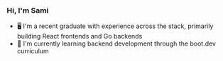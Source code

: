 ### Hi, I'm Sami

- 🖥️ I'm a recent graduate with experience across the stack, primarily building React frontends and Go backends
- 🔭 I'm currently learning backend development through the boot.dev curriculum

<!--
**SamiZein/SamiZein** is a ✨ _special_ ✨ repository because its `README.md` (this file) appears on your GitHub profile.

Here are some ideas to get you started:

- 🔭 I’m currently working on ...
- 🌱 I’m currently learning ...
- 👯 I’m looking to collaborate on ...
- 🤔 I’m looking for help with ...
- 💬 Ask me about ...
- 📫 How to reach me: ...
- 😄 Pronouns: ...
- ⚡ Fun fact: ...
-->
